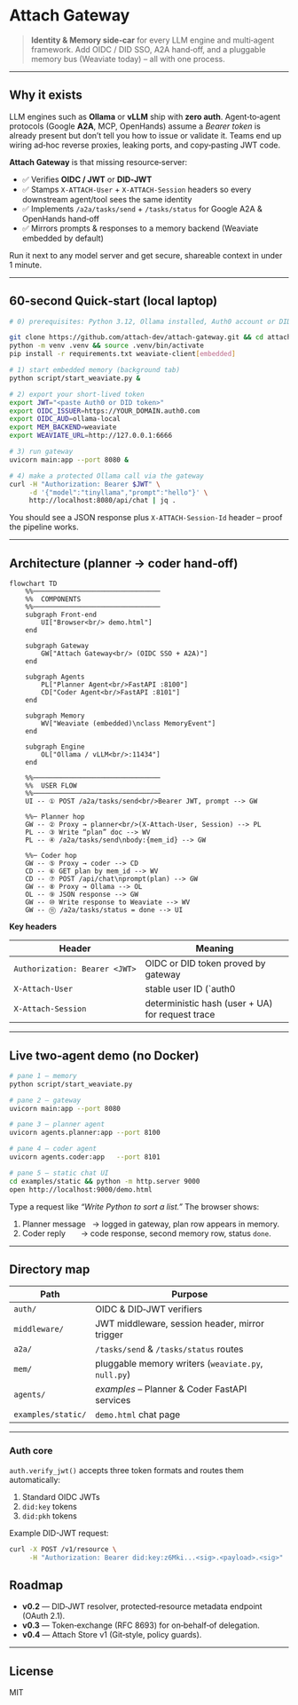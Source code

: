 # Attach Gateway

> **Identity & Memory side‑car** for every LLM engine and multi‑agent framework. Add OIDC / DID SSO, A2A hand‑off, and a pluggable memory bus (Weaviate today) – all with one process.

---

## Why it exists

LLM engines such as **Ollama** or **vLLM** ship with **zero auth**.  Agent‑to‑agent protocols (Google **A2A**, MCP, OpenHands) assume a *Bearer token* is already present but don’t tell you how to issue or validate it.  Teams end up wiring ad‑hoc reverse proxies, leaking ports, and copy‑pasting JWT code.

**Attach Gateway** is that missing resource‑server:

*   ✅ Verifies **OIDC / JWT** or **DID‑JWT**
*   ✅ Stamps `X‑ATTACH‑User` + `X‑ATTACH‑Session` headers so every downstream agent/tool sees the same identity
*   ✅ Implements `/a2a/tasks/send` + `/tasks/status` for Google A2A & OpenHands hand‑off
*   ✅ Mirrors prompts & responses to a memory backend (Weaviate embedded by default)

Run it next to any model server and get secure, shareable context in under 1 minute.

---

## 60‑second Quick‑start (local laptop)

```bash
# 0) prerequisites: Python 3.12, Ollama installed, Auth0 account or DID token

git clone https://github.com/attach-dev/attach-gateway.git && cd attach-gateway
python -m venv .venv && source .venv/bin/activate
pip install -r requirements.txt weaviate-client[embedded]

# 1) start embedded memory (background tab)
python script/start_weaviate.py &

# 2) export your short‑lived token
export JWT="<paste Auth0 or DID token>"
export OIDC_ISSUER=https://YOUR_DOMAIN.auth0.com
export OIDC_AUD=ollama-local
export MEM_BACKEND=weaviate
export WEAVIATE_URL=http://127.0.0.1:6666

# 3) run gateway
uvicorn main:app --port 8080 &

# 4) make a protected Ollama call via the gateway
curl -H "Authorization: Bearer $JWT" \
     -d '{"model":"tinyllama","prompt":"hello"}' \
     http://localhost:8080/api/chat | jq .
```

You should see a JSON response plus `X‑ATTACH‑Session‑Id` header – proof the pipeline works.

---

## Architecture (planner → coder hand‑off)

```mermaid
flowchart TD
    %%────────────────────────────────
    %%  COMPONENTS
    %%────────────────────────────────
    subgraph Front-end
        UI["Browser<br/> demo.html"]
    end

    subgraph Gateway
        GW["Attach Gateway<br/> (OIDC SSO + A2A)"]
    end

    subgraph Agents
        PL["Planner Agent<br/>FastAPI :8100"]
        CD["Coder Agent<br/>FastAPI :8101"]
    end

    subgraph Memory
        WV["Weaviate (embedded)\nclass MemoryEvent"]
    end

    subgraph Engine
        OL["Ollama / vLLM<br/>:11434"]
    end

    %%────────────────────────────────
    %%  USER FLOW
    %%────────────────────────────────
    UI -- ① POST /a2a/tasks/send<br/>Bearer JWT, prompt --> GW

    %%─ Planner hop
    GW -- ② Proxy → planner<br/>(X-Attach-User, Session) --> PL
    PL -- ③ Write “plan” doc --> WV
    PL -- ④ /a2a/tasks/send\nbody:{mem_id} --> GW

    %%─ Coder hop
    GW -- ⑤ Proxy → coder --> CD
    CD -- ⑥ GET plan by mem_id --> WV
    CD -- ⑦ POST /api/chat\nprompt(plan) --> GW
    GW -- ⑧ Proxy → Ollama --> OL
    OL -- ⑨ JSON response --> GW
    GW -- ⑩ Write response to Weaviate --> WV
    GW -- ⑪ /a2a/tasks/status = done --> UI

```

**Key headers**

| Header | Meaning |
|--------|---------|
| `Authorization: Bearer <JWT>` | OIDC or DID token proved by gateway |
| `X‑Attach‑User` | stable user ID (`auth0|123` or `did:pkh:…`) |
| `X‑Attach‑Session` | deterministic hash (user + UA) for request trace |

---

## Live two‑agent demo (no Docker)

```bash
# pane 1 – memory
python script/start_weaviate.py

# pane 2 – gateway
uvicorn main:app --port 8080

# pane 3 – planner agent
uvicorn agents.planner:app --port 8100

# pane 4 – coder agent
uvicorn agents.coder:app   --port 8101

# pane 5 – static chat UI
cd examples/static && python -m http.server 9000
open http://localhost:9000/demo.html
```
Type a request like *“Write Python to sort a list.”*  The browser shows:
1. Planner message   → logged in gateway, plan row appears in memory.
2. Coder reply       → code response, second memory row, status `done`.

---

## Directory map

| Path | Purpose |
|------|---------|
| `auth/` | OIDC & DID‑JWT verifiers |
| `middleware/` | JWT middleware, session header, mirror trigger |
| `a2a/` | `/tasks/send` & `/tasks/status` routes |
| `mem/` | pluggable memory writers (`weaviate.py`, `null.py`) |
| `agents/` | *examples* – Planner & Coder FastAPI services |
| `examples/static/` | `demo.html` chat page |

---

### Auth core

`auth.verify_jwt()` accepts three token formats and routes them automatically:

1. Standard OIDC JWTs
2. `did:key` tokens
3. `did:pkh` tokens

Example DID-JWT request:
```bash
curl -X POST /v1/resource \
     -H "Authorization: Bearer did:key:z6Mki...<sig>.<payload>.<sig>"
```

## Roadmap

* **v0.2** — DID‑JWT resolver, protected‑resource metadata endpoint (OAuth 2.1).  
* **v0.3** — Token‑exchange (RFC 8693) for on‑behalf‑of delegation.  
* **v0.4** — Attach Store v1 (Git‑style, policy guards).

---

## License

MIT
